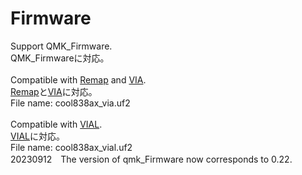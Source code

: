 # Firmware

Support QMK_Firmware.
<br>
QMK_Firmwareに対応。
<br>
<br>
Compatible with [Remap](https://remap-keys.app/catalog/pLXvG6i1dYtpbWD7ujzv) and [VIA](https://usevia.app/).
<br>
[Remap](https://remap-keys.app/catalog/pLXvG6i1dYtpbWD7ujzv)と[VIA](https://usevia.app/)に対応。
<br>
File name: cool838ax_via.uf2
<br>
<br>
Compatible with [VIAL](https://get.vial.today/).
<br>
[VIAL](https://get.vial.today/)に対応。
<br>
File name: cool838ax_vial.uf2
<br>
20230912　The version of qmk_Firmware now corresponds to 0.22.
